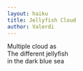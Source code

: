```yaml
---
layout: haiku
title: Jellyfish Cloud
author: Valerdi
---
```


Multiple cloud as<br>
The different jellyfish<br>
in the dark blue sea<br>
